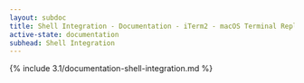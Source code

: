 ```yaml
---
layout: subdoc
title: Shell Integration - Documentation - iTerm2 - macOS Terminal Replacement
active-state: documentation
subhead: Shell Integration
---
```

{% include 3.1/documentation-shell-integration.md %}


